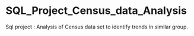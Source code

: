 # SQL_Project_Census_data_Analysis
Sql project : Analysis of Census data set to identify trends in similar group.
